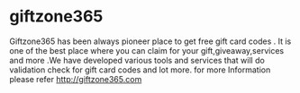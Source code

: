 # giftzone365
Giftzone365 has been always pioneer place to get free gift card codes . It is one of the best place where you can claim for your gift,giveaway,services and more .We have developed various tools and services that will do validation check for gift card codes and lot more. for more Information please refer  http://giftzone365.com
